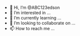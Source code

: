 - 👋 Hi, I’m @ABC123edson
- 👀 I’m interested in ...
- 🌱 I’m currently learning ...
- 💞️ I’m looking to collaborate on ...
- 📫 How to reach me ...

<!---
ABC123edson/ABC123edson is a ✨ special ✨ repository because its `README.md` (this file) appears on your GitHub profile.
You can click the Preview link to take a look at your changes.
--->
